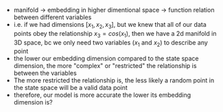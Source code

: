 - manifold -> embedding in higher dimentional space -> function relation between different variables
- i.e. if we had dimensions $[x_1, x_2, x_3]$, but we knew that all of our data points obey the relationship $x_3 = cos(x_1)$, then we have a 2d manifold in 3D space, bc we only need two variables ($x_1$ and $x_2$) to describe any point
- the lower our embedding dimension compared to the state space dimension, the more "complex" or "restricted" the relationship is between the variables
- The more restricted the relationship is, the less likely a random point in the state space will be a valid data point
- therefore, our model is more accurate the lower its embedding dimension is?